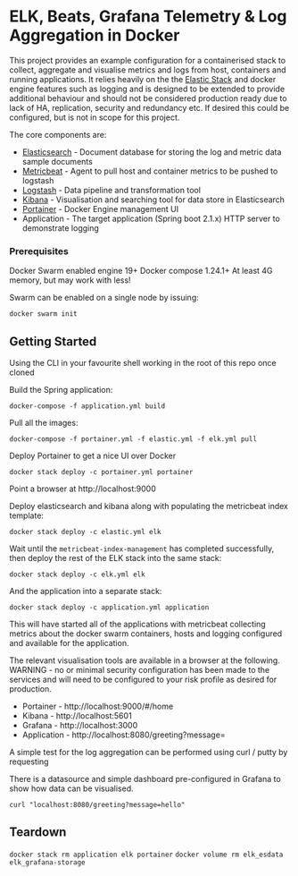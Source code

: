 # ELK, Beats, Grafana Telemetry & Log Aggregation in Docker

This project provides an example configuration for a containerised stack to collect, aggregate and visualise metrics 
and logs from host, containers and running applications.   It relies heavily on the the 
[Elastic Stack](https://www.elastic.co/products/) and docker engine features such as logging and is designed to be
extended to provide additional behaviour and should not be considered production ready due to lack of HA, replication, 
security  and redundancy etc.  If desired this could be configured, but is not in scope for this project.

The core components are:

* [Elasticsearch](https://www.elastic.co/) - Document database for storing the log and metric data sample documents
* [Metricbeat](https://www.elastic.co/products/beats/metricbeat) - Agent to pull host and container metrics to be pushed to logstash
* [Logstash](https://www.elastic.co/products/logstash) - Data pipeline and transformation tool
* [Kibana](https://www.elastic.co/products/kibana) - Visualisation and searching tool for data store in Elasticsearch
* [Portainer](https://www.portainer.io/) - Docker Engine management UI
* Application - The target application (Spring boot 2.1.x) HTTP server to demonstrate logging

### Prerequisites

Docker Swarm enabled engine 19+
Docker compose 1.24.1+
At least 4G memory, but may work with less!

Swarm can be enabled on a single node by issuing:

`docker swarm init`

## Getting Started

Using the CLI in your favourite shell working in the root of this repo once cloned

Build the Spring application:

```docker-compose -f application.yml build```

Pull all the images:

```docker-compose -f portainer.yml -f elastic.yml -f elk.yml pull```

Deploy Portainer to get a nice UI over Docker

`docker stack deploy -c portainer.yml portainer`

Point a browser at http://localhost:9000
 
Deploy elasticsearch and kibana along with populating the metricbeat index template:

```docker stack deploy -c elastic.yml elk``` 

Wait until the `metricbeat-index-management` has completed successfully, then deploy the rest of the ELK stack into 
the same stack:

```docker stack deploy -c elk.yml elk```

And the application into a separate stack:

```docker stack deploy -c application.yml application```
 
This will have started all of the applications with metricbeat collecting metrics about the docker swarm containers,
hosts and logging configured and available for the application.

The relevant visualisation tools are available in a browser at the following.  WARNING - no or minimal security 
configuration has been made to the services and will need to be configured to your risk profile as desired for 
production. 

* Portainer - http://localhost:9000/#/home
* Kibana - http://localhost:5601
* Grafana - http://localhost:3000
* Application - http://localhost:8080/greeting?message=<your-message-to-pass-to-the-logs>

A simple test for the log aggregation can be performed using curl / putty by requesting

There is a datasource and simple dashboard pre-configured in Grafana to show how data can be visualised.

`curl "localhost:8080/greeting?message=hello"`

## Teardown

`docker stack rm application elk portainer`
`docker volume rm elk_esdata elk_grafana-storage`



